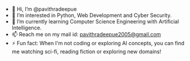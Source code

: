 - 👋 Hi, I’m @pavithradeepue
- 👀 I’m interested in Python, Web Development and Cyber Security.
- 🌱 I’m currently learning Computer Science Engineering with Artificial Intelligence.
- 📫 Reach me on my mail id: pavithradeepue2005@gmail.com 
- ⚡ Fun fact: When I'm not coding or exploring AI concepts, you can find me watching sci-fi, reading fiction or exploring new domains!


